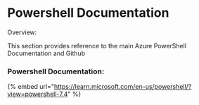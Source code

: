 # Powershell Documentation

Overview:

This section provides reference to the main Azure PowerShell Documentation and Github

### Powershell Documentation: <a href="#powershell-documentation" id="powershell-documentation"></a>

{% embed url="https://learn.microsoft.com/en-us/powershell/?view=powershell-7.4" %}
